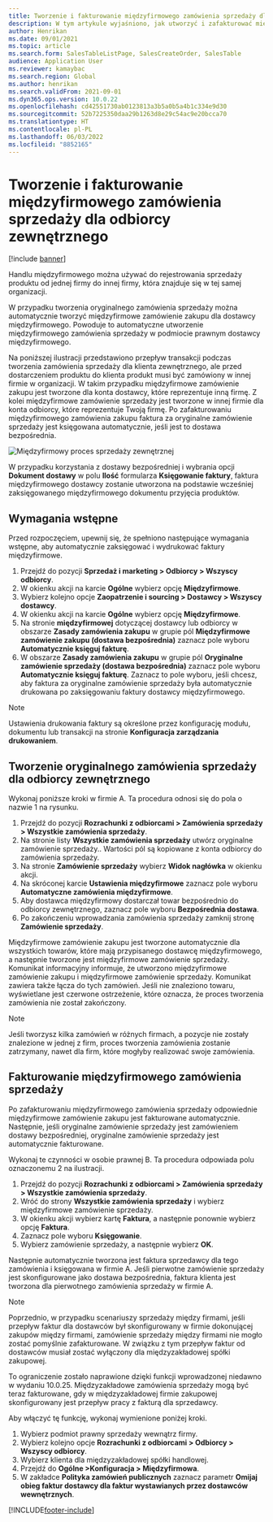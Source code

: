 ```yaml
---
title: Tworzenie i fakturowanie międzyfirmowego zamówienia sprzedaży dla odbiorcy zewnętrznego
description: W tym artykule wyjaśniono, jak utworzyć i zafakturować międzyfirmowe zamówienie sprzedaży dla klienta zewnętrznego
author: Henrikan
ms.date: 09/01/2021
ms.topic: article
ms.search.form: SalesTableListPage, SalesCreateOrder, SalesTable
audience: Application User
ms.reviewer: kamaybac
ms.search.region: Global
ms.author: henrikan
ms.search.validFrom: 2021-09-01
ms.dyn365.ops.version: 10.0.22
ms.openlocfilehash: cd42551730ab0123813a3b5a0b5a4b1c334e9d30
ms.sourcegitcommit: 52b7225350daa29b1263d8e29c54ac9e20bcca70
ms.translationtype: HT
ms.contentlocale: pl-PL
ms.lasthandoff: 06/03/2022
ms.locfileid: "8852165"
---
```

# <a name="create-and-invoice-an-intercompany-sales-order-for-an-external-customer"></a>Tworzenie i fakturowanie międzyfirmowego zamówienia sprzedaży dla odbiorcy zewnętrznego

[!include [banner](../../includes/banner.md)]

Handlu międzyfirmowego można używać do rejestrowania sprzedaży produktu od jednej firmy do innej firmy, która znajduje się w tej samej organizacji.

W przypadku tworzenia oryginalnego zamówienia sprzedaży można automatycznie tworzyć międzyfirmowe zamówienie zakupu dla dostawcy międzyfirmowego. Powoduje to automatyczne utworzenie międzyfirmowego zamówienia sprzedaży w podmiocie prawnym dostawcy międzyfirmowego.

Na poniższej ilustracji przedstawiono przepływ transakcji podczas tworzenia zamówienia sprzedaży dla klienta zewnętrznego, ale przed dostarczeniem produktu do klienta produkt musi być zamówiony w innej firmie w organizacji. W takim przypadku międzyfirmowe zamówienie zakupu jest tworzone dla konta dostawcy, które reprezentuje inną firmę. Z kolei międzyfirmowe zamówienie sprzedaży jest tworzone w innej firmie dla konta odbiorcy, które reprezentuje Twoją firmę. Po zafakturowaniu międzyfirmowego zamówienia zakupu faktura za oryginalne zamówienie sprzedaży jest księgowana automatycznie, jeśli jest to dostawa bezpośrednia.

![Międzyfirmowy proces sprzedaży zewnętrznej](media/intercompanyexternalsalesprocess.png)

W przypadku korzystania z dostawy bezpośredniej i wybrania opcji **Dokument dostawy** w polu **Ilość** formularza **Księgowanie faktury**, faktura międzyfirmowego dostawcy zostanie utworzona na podstawie wcześniej zaksięgowanego międzyfirmowego dokumentu przyjęcia produktów.

## <a name="prerequisites"></a>Wymagania wstępne

Przed rozpoczęciem, upewnij się, że spełniono następujące wymagania wstępne, aby automatycznie zaksięgować i wydrukować faktury międzyfirmowe.

1. Przejdź do pozycji **Sprzedaż i marketing \> Odbiorcy \> Wszyscy odbiorcy**.
1. W okienku akcji na karcie **Ogólne** wybierz opcję **Międzyfirmowe**.
1. Wybierz kolejno opcje **Zaopatrzenie i sourcing \> Dostawcy \> Wszyscy dostawcy**.
1. W okienku akcji na karcie **Ogólne** wybierz opcję **Międzyfirmowe**.
1. Na stronie **międzyfirmowej** dotyczącej dostawcy lub odbiorcy w obszarze **Zasady zamówienia zakupu** w grupie pól **Międzyfirmowe zamówienie zakupu (dostawa bezpośrednia)** zaznacz pole wyboru **Automatycznie księguj fakturę**.
1. W obszarze **Zasady zamówienia zakupu** w grupie pól **Oryginalne zamówienie sprzedaży (dostawa bezpośrednia)** zaznacz pole wyboru **Automatycznie księguj fakturę**. Zaznacz to pole wyboru, jeśli chcesz, aby faktura za oryginalne zamówienie sprzedaży była automatycznie drukowana po zaksięgowaniu faktury dostawcy międzyfirmowego.

> [!NOTE]
> Ustawienia drukowania faktury są określone przez konfigurację modułu, dokumentu lub transakcji na stronie **Konfiguracja zarządzania drukowaniem**.

## <a name="create-an-original-sales-order-for-an-external-customer"></a>Tworzenie oryginalnego zamówienia sprzedaży dla odbiorcy zewnętrznego

Wykonaj poniższe kroki w firmie A. Ta procedura odnosi się do pola o nazwie 1 na rysunku.

1. Przejdź do pozycji **Rozrachunki z odbiorcami \> Zamówienia sprzedaży \> Wszystkie zamówienia sprzedaży**.
1. Na stronie listy **Wszystkie zamówienia sprzedaży** utwórz oryginalne zamówienie sprzedaży.. Wartości pól są kopiowane z konta odbiorcy do zamówienia sprzedaży.
1. Na stronie **Zamówienie sprzedaży** wybierz **Widok nagłówka** w okienku akcji.
1. Na skróconej karcie **Ustawienia międzyfirmowe** zaznacz pole wyboru **Automatyczne zamówienia międzyfirmowe**.
1. Aby dostawca międzyfirmowy dostarczał towar bezpośrednio do odbiorcy zewnętrznego, zaznacz pole wyboru **Bezpośrednia dostawa**.
1. Po zakończeniu wprowadzania zamówienia sprzedaży zamknij stronę **Zamówienie sprzedaży**.

Międzyfirmowe zamówienie zakupu jest tworzone automatycznie dla wszystkich towarów, które mają przypisanego dostawcę międzyfirmowego, a następnie tworzone jest międzyfirmowe zamówienie sprzedaży. Komunikat informacyjny informuje, że utworzono międzyfirmowe zamówienie zakupu i międzyfirmowe zamówienie sprzedaży. Komunikat zawiera także łącza do tych zamówień. Jeśli nie znaleziono towaru, wyświetlane jest czerwone ostrzeżenie, które oznacza, że proces tworzenia zamówienia nie został zakończony.

> [!NOTE]
> Jeśli tworzysz kilka zamówień w różnych firmach, a pozycje nie zostały znalezione w jednej z firm, proces tworzenia zamówienia zostanie zatrzymany, nawet dla firm, które mogłyby realizować swoje zamówienia.

## <a name="invoice-an-intercompany-sales-order"></a>Fakturowanie międzyfirmowego zamówienia sprzedaży

Po zafakturowaniu międzyfirmowego zamówienia sprzedaży odpowiednie międzyfirmowe zamówienie zakupu jest fakturowane automatycznie. Następnie, jeśli oryginalne zamówienie sprzedaży jest zamówieniem dostawy bezpośredniej, oryginalne zamówienie sprzedaży jest automatycznie fakturowane.

Wykonaj te czynności w osobie prawnej B. Ta procedura odpowiada polu oznaczonemu 2 na ilustracji.

1. Przejdź do pozycji **Rozrachunki z odbiorcami \> Zamówienia sprzedaży \> Wszystkie zamówienia sprzedaży**.
1. Wróć do strony **Wszystkie zamówienia sprzedaży** i wybierz międzyfirmowe zamówienie sprzedaży.
1. W okienku akcji wybierz kartę **Faktura**, a następnie ponownie wybierz opcję **Faktura**.
1. Zaznacz pole wyboru **Księgowanie**.
1. Wybierz zamówienie sprzedaży, a następnie wybierz **OK**.

Następnie automatycznie tworzona jest faktura sprzedawcy dla tego zamówienia i księgowana w firmie A. Jeśli pierwotne zamówienie sprzedaży jest skonfigurowane jako dostawa bezpośrednia, faktura klienta jest tworzona dla pierwotnego zamówienia sprzedaży w firmie A.

> [!NOTE]
> Poprzednio, w przypadku scenariuszy sprzedaży między firmami, jeśli przepływ faktur dla dostawców był skonfigurowany w firmie dokonującej zakupów między firmami, zamówienie sprzedaży między firmami nie mogło zostać pomyślnie zafakturowane. W związku z tym przepływ faktur od dostawców musiał zostać wyłączony dla międzyzakładowej spółki zakupowej. 
> 
> To ograniczenie zostało naprawione dzięki funkcji wprowadzonej niedawno w wydaniu 10.0.25. Międzyzakładowe zamówienia sprzedaży mogą być teraz fakturowane, gdy w międzyzakładowej firmie zakupowej skonfigurowany jest przepływ pracy z fakturą dla sprzedawcy.
> 
> Aby włączyć tę funkcję, wykonaj wymienione poniżej kroki.
>
> 1. Wybierz podmiot prawny sprzedaży wewnątrz firmy.  
> 2. Wybierz kolejno opcje **Rozrachunki z odbiorcami \> Odbiorcy \> Wszyscy odbiorcy**.
> 3. Wybierz klienta dla międzyzakładowej spółki handlowej.
> 4. Przejdź do **Ogólne \>Konfiguracja \> Międzyfirmowa**.
> 5. W zakładce **Polityka zamówień publicznych** zaznacz parametr **Omijaj obieg faktur dostawcy dla faktur wystawianych przez dostawców wewnętrznych**.

[!INCLUDE[footer-include](../../includes/footer-banner.md)]
